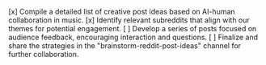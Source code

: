 [x] Compile a detailed list of creative post ideas based on AI-human collaboration in music.
[x] Identify relevant subreddits that align with our themes for potential engagement.
[ ] Develop a series of posts focused on audience feedback, encouraging interaction and questions.
[ ] Finalize and share the strategies in the "brainstorm-reddit-post-ideas" channel for further collaboration.